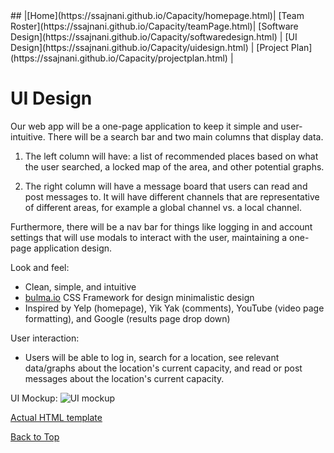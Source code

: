 <title>UI Design</title>
## |[Home](https://ssajnani.github.io/Capacity/homepage.html)| [Team Roster](https://ssajnani.github.io/Capacity/teamPage.html)| [Software Design](https://ssajnani.github.io/Capacity/softwaredesign.html) | [UI Design](https://ssajnani.github.io/Capacity/uidesign.html) | [Project Plan](https://ssajnani.github.io/Capacity/projectplan.html) |

# UI Design

Our web app will be a one-page application to keep it simple and user-intuitive. There will be a search bar and two main columns that display data.

1. The left column will have: a list of recommended places based on what the user searched, a locked map of the area, and other potential graphs.

2. The right column will have a message board that users can read and post messages to. It will have different channels that are representative of different areas, for example a global channel vs. a local channel.

Furthermore, there will be a nav bar for things like logging in and account settings that will use modals to interact with the user, maintaining a one-page application design.

Look and feel:

 * Clean, simple, and intuitive
 * [bulma.io](bulma.io) CSS Framework for design minimalistic design
 * Inspired by Yelp (homepage), Yik Yak (comments), YouTube (video page formatting), and Google (results page drop down)

User interaction:

 * Users will be able to log in, search for a location, see relevant data/graphs about the location's current capacity, and read or post messages about the location's current capacity.

UI Mockup:
![UI mockup](https://i.gyazo.com/a25b0fd4a7c43c48d464aa5fa9367f55.png)

[Actual HTML template](https://github.com/ssajnani/Capacity/blob/master/frontend/mockupV2.html)

<a href="#top">Back to Top</a>

